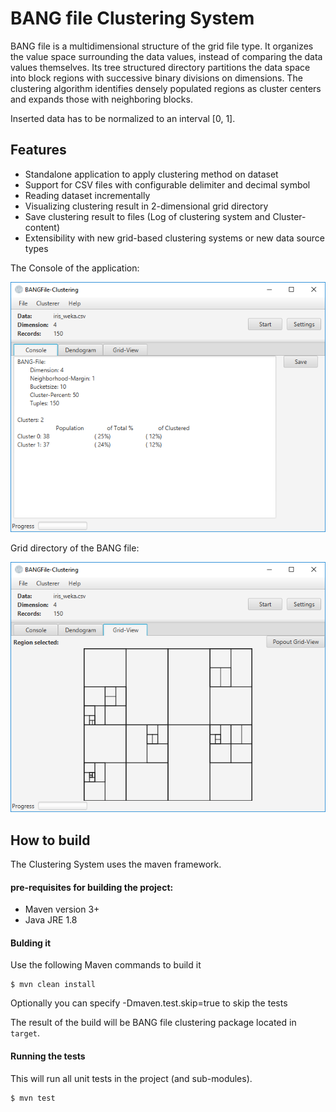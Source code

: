 # BANG file Clustering System

BANG file is a multidimensional structure of the grid file type.
It organizes the value space surrounding the data values, instead of comparing the data values themselves.
Its tree structured directory partitions the data space into block regions with successive binary divisions on dimensions.
The clustering algorithm identifies densely populated regions as cluster centers and expands those with neighboring blocks.

Inserted data has to be normalized to an interval [0, 1].

## Features

* Standalone application to apply clustering method on dataset
* Support for CSV files with configurable delimiter and decimal symbol
* Reading dataset incrementally
* Visualizing clustering result in 2-dimensional grid directory
* Save clustering result to files (Log of clustering system and Cluster-content)
* Extensibility with new grid-based clustering systems or new data source types

The Console of the application:

![GUI Console](/doc/gui_console.png?raw=true "Log of clustering system BANG file")

Grid directory of the BANG file:

![GUI Grid Directory](/doc/gui_grid.png?raw=true "Grid directory of the BANG file")

## How to build

The Clustering System uses the maven framework.

#### pre-requisites for building the project:
* Maven version 3+
* Java JRE 1.8

#### Bulding it

Use the following Maven commands to build it

```
$ mvn clean install
```

Optionally you can specify -Dmaven.test.skip=true to skip the tests

The result of the build will be BANG file clustering package located in ```target```.

#### Running the tests

This will run all unit tests in the project (and sub-modules).

```
$ mvn test
```